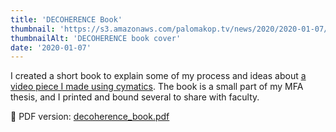 ```yaml
---
title: 'DECOHERENCE Book'
thumbnail: 'https://s3.amazonaws.com/palomakop.tv/news/2020/2020-01-07/decoherence.jpg'
thumbnailAlt: 'DECOHERENCE book cover'
date: '2020-01-07'
---
```


<p>
  I created a short book to explain some of my process and ideas about <a href="/works/decoherence">a video piece I made using cymatics</a>. The book is a small part of my MFA thesis, and I printed and bound several to share with faculty.
  </p>
<p>
  📄 PDF version: <a href="https://palomakop.s3.amazonaws.com/decoherence_book.pdf" rel="noopener" target="_blank">decoherence_book.pdf</a>
</p>
